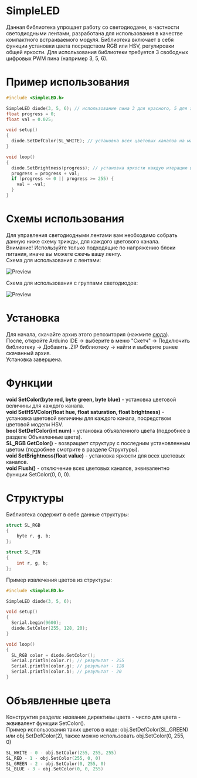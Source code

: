 # SimpleLED
Данная библиотека упрощает работу со светодиодами, в частности светодиодными лентами, разработана для использования в качестве компактного встраиваемого модуля. Библиотека включает в себя функции установки цвета посредством RGB или HSV, регулировки общей яркости. Для использования библиотеки требуется 3 свободных цифровых PWM пина (например 3, 5,
6).

# Пример использования
```c++
#include <SimpleLED.h>

SimpleLED diode(3, 5, 6); // использование пина 3 для красного, 5 для зелёного, 6 для синего цветового канала.
float progress = 0;
float val = 0.025;

void setup() 
{
  diode.SetDefColor(SL_WHITE); // установка всех цветовых каналов на максимум (т.е. белый цвет)
}

void loop() 
{
  diode.SetBrightness(progress); // установка яркости каждую итерацию цикла
  progress = progress + val;
  if (progress <= 0 || progress >= 255) {
    val = -val;
  }
}
```

# Схемы использования
Для управления светодиодными лентами вам необходимо собрать данную ниже схему трижды, для каждого цветового канала.<br>
Внимание! Используйте только подходящие по напряжению блоки питания, иначе вы можете сжечь вашу ленту.<br>
Схема для использования с лентами:

![Preview](http://i.imgur.com/JCjWYK9.png)

Схема для использования с группами светодиодов:

![Preview](http://i.imgur.com/TqwseeC.png)

# Установка
Для начала, скачайте архив этого репозитория (нажмите <a href="https://github.com/SNMetamorph/SimpleLED/archive/master.zip">сюда</a>).<br> 
После, откройте Arduino IDE -> выберите в меню "Скетч" -> Подключить библиотеку -> Добавить .ZIP библиотеку -> найти и выберите ранее скачанный архив.<br> Установка завершена.

# Функции
<b>void SetColor(byte red, byte green, byte blue)</b> - установка цветовой величины для каждого канала.<br>
<b>void SetHSVColor(float hue, float saturation, float brightness)</b> - установка цветовой величины для каждого канала, посредством цветовой модели HSV.<br>
<b>bool SetDefColor(int num)</b> - установка объявленного цвета (подробнее в разделе Объявленные цвета).<br>
<b>SL_RGB GetColor()</b> - возвращает структуру с последним установленным цветом (подробнее смотрите в разделе Структуры).<br>
<b>void SetBrightness(float value)</b> - установка яркости для всех цветовых каналов.<br>
<b>void Flush()</b> - отключение всех цветовых каналов, эквивалентно функции SetColor(0, 0, 0).<br>

# Структуры
Библиотека содержит в себе данные структуры:
```c++
struct SL_RGB 
{
	byte r, g, b;
};

struct SL_PIN 
{
	int r, g, b;
};
```
Пример извлечения цветов из структуры:
```c++
#include <SimpleLED.h>

SimpleLED diode(3, 5, 6);

void setup()
{
  Serial.begin(9600);
  diode.SetColor(255, 128, 20);
}

void loop()
{
  SL_RGB color = diode.GetColor();
  Serial.println(color.r); // результат - 255
  Serial.println(color.g); // результат - 128
  Serial.println(color.b); // результат - 20
}
```
# Объявленные цвета
Конструктив раздела: название директивы цвета - число для цвета - эквивалент функции SetColor().<br>
Пример использования таких цветов в коде: obj.SetDefColor(SL_GREEN) или obj.SetDefColor(2), также можно использовать obj.SetColor(0, 255, 0)<br>

```c++
SL_WHITE - 0 - obj.SetColor(255, 255, 255)
SL_RED - 1 - obj.SetColor(255, 0, 0)
SL_GREEN - 2 - obj.SetColor(0, 255, 0)
SL_BLUE - 3 - obj.SetColor(0, 0, 255)
```

